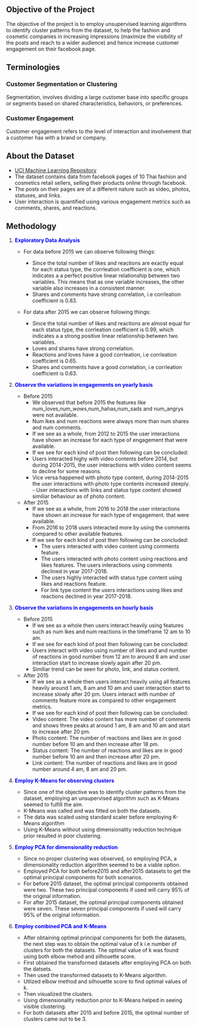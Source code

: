 ## Objective of the Project
The objective of the project is to employ unsupervised learning algorithms to identify cluster patterns from the dataset, to help the fashion and cosmetic companies in increasing impressions (maximize the visibility of the posts and reach to a wider audience) and hence increase customer engagement on their  facebook page.

## Terminologies
### Customer Segmentation or Clustering
Segmentation, involves dividing a large customer base into specific groups or segments based on shared characteristics, behaviors, or preferences. 

### Customer Engagement
Customer engagement refers to the level of interaction and involvement that a customer has with a brand or company.

## About the Dataset
- [UCI Machine Learning Repository](https://archive.ics.uci.edu/dataset/488/facebook+live+sellers+in+thailand)
- The dataset contains data from facebook pages of 10 Thai fashion and cosmetics retail sellers, selling their products online through facebook. 
- The posts on their pages are of a different nature such as video, photos, statuses, and links. 
- User interaction is quantified using various engagement metrics such as comments, shares, and reactions.

## Methodology
1. <font color="blue">**Exploratory Data Analysis**</font>
      - For data before 2015 we can observe following things:
         - Since the total number of likes and reactions are exactly equal for each status type, the corrleation coefficient is            one, which indicates a a perfect positive linear relationship between two variables. This means that as one variable            increases, the other variable also increases in a consistent manner.  
        - Shares and comments have strong correlation, i.e corrleation coefficient is 0.83.

      - For data after 2015 we can observe following things:
         - Since the total number of likes and reactions are almost equal for each status type, the corrleation coefficient is              0.99, which indicates a a strong positive linear relationship between two variables.   
        - Loves and shares have strong correlation.
        - Reactions and loves have a good corrleation, i.e corrleation coefficient is 0.65.
        - Shares and comments have a good correlation, i.e corrleation coefficient is 0.63.
        
2. <font color="blue">**Observe the variations in engagements on yearly basis**</font>
    - Before 2015
        - We observed that before 2015 the features like num_loves,num_wows,num_hahas,num_sads and num_angrys were not                     available.
        - Num lkes and num reactions were always more than num shares and num comments.
        - If we see as a whole, from 2012 to 2015 the user interactions have shown an increase for each type of engagement                 that were available. 
        - If we see for each kind of post then following can be concluded:
        - Users interacted highy with video contents before 2014, but during 2014-2015, the user interactions with video
                  content seems to decline for some reasons.
        - Vice versa happened with photo type content, during 2014-2015 the user interactions with photo type contents                     increased steeply. 
                - User interactions with links and status type content showed similiar behaviour as of photo content.
    - After 2015
        - If we see as a whole, from 2016 to 2018 the user interactions have shown an increase for each type of engagement.                that were available. 
        - From 2016 to 2018 users interacted more by using the comments compared to other available features.
         - If we see for each kind of post then following can be concluded:
            - The users interacted with video content using comments feature.
            - The users interacted with photo content using reactions and likes features. The users interactions using                         comments declined in year 2017-2018.
            - The users highly interacted with status type content using likes and reactions feature.
            - For link type content the users interactions using likes and reactions declined in year 2017-2018.
                
3. <font color="blue">**Observe the variations in engagements on hourly basis**</font>
    - Before 2015
        - If we see as a whole then users interact heavily using features such as num lkes and num reactions in the                       timeframe 12 am to 10 am. 
        - If we see for each kind of post then following can be concluded:
        - Users interact with video using number of likes and and number of reactions in good number from 12 am to                         around 8 am and user interaction start to increase slowly again after 20 pm.
        - Similiar trend can be seen for photo, link, and status content.
    - After 2015
        -  If we see as a whole then users interact heavily using all features heavily around 1 am, 8 am and 10 am and user                interaction start to increase slowly after 20 pm. Users interact with number of comments feature more as                        compared to other engagement metrics.
        - If we see for each kind of post then following can be concluded:
        - Video content: The video content has more number of comments and shows three peaks at around 1 am, 8 am and                     10 am and start to increase after 20 pm.
        - Photo content: The number of reactions and likes are in good number before 10 am and then increase after 18                     pm.
        - Status content: The number of reactions and likes are in good number before 10 am and then increase after 20                     pm.
        - Link content: The number of reactions and likes are in good number around 4 am, 8 am and 20 pm.

4. <font color="blue">**Employ K-Means for observing clusters**</font>
    - Since one of the objective was to identify cluster patterns from the dataset, employing an unsupervised algorithm such           as K-Means seemed to fulfill the aim.
    - K-Means was called and was fitted on both the datasets.
    - The data was scaled using standard scaler before employing K-Means algorithm  
    - Using K-Means without using dimensionality reduction technique prior resulted in poor clustering.

5. <font color="blue">**Employ PCA for dimensionality reduction**</font>
    - Since no proper clustering was observed, so employing PCA, a dimensionality reduction algorithm seemed to be a viable                 option.
     - Employed PCA for both before2015 and after2015 datasets to get the optimal principal components for both scenarios.
    - For before 2015 dataset, the optimal principal components obtained were two. These two principal components if used              will carry 95% of the original information.
    - For after 2015 dataset, the optimal principal components obtained were seven. These seven principal components if                used will carry 95% of the original information.
6. <font color="blue">**Employ combined PCA and K-Means**</font>
    - After obtaining optimal principal components for both the datasets, the next step was to obtain the optimal value of k i.e number of clusters for both the datasets. The optimal value of k was found using both elbow mehod and silhouette score.
    - First obtained the transformed datasets after employing PCA on both the datsets.
    - Then used the transformed datasets to K-Means algorithm.
    - Utlized elbow method and silhouette score to find optimal values of k.
    - Then visualized the clusters.
    - Using dimensionality reduction prior to K-Means helped in seeing visible clustering.
    - For both datasets after 2015 and before 2015, the optimal number of clusters came out to be 3.